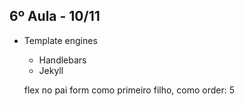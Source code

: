 ## 6º Aula - 10/11

*  Template engines
    * Handlebars
    * Jekyll
    
    
    
    flex no pai
    form como primeiro filho, como order: 5
    